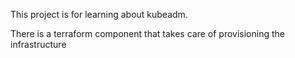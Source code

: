 This project is for learning about kubeadm.

There is a terraform component that takes care of provisioning the
infrastructure

